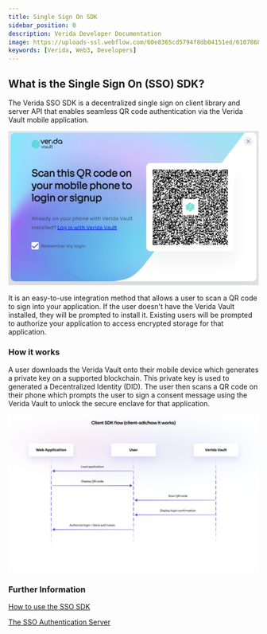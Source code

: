```yaml
---
title: Single Sign On SDK
sidebar_position: 0
description: Verida Developer Documentation
image: https://uploads-ssl.webflow.com/60e8365cd5794f8db04151ed/6107868980521e0acf27b2d9_favicon.svg
keywords: [Verida, Web3, Developers]
---
```


## What is the Single Sign On (SSO) SDK?

The Verida SSO SDK is a decentralized single sign on client library and server API that enables seamless QR code authentication via the Verida Vault mobile application.

![QR_modal.png](QR_modal.png)

It is an easy-to-use integration method that allows a user to scan a QR code to sign into your application. If the user doesn't have the Verida Vault installed, they will be prompted to install it. Existing users will be prompted to authorize your application to access encrypted storage for that 
application.

### How it works

A user downloads the Verida Vault onto their mobile device which generates a private key on a supported blockchain. This private key is used to generated a Decentralized Identity (DID). The user then scans a QR code on their phone which prompts the user to sign a consent message using the Verida Vault to unlock the secure enclave for that application.

![sso_overview.png](sso_overview.png)

### Further Information

[How to use the SSO SDK](how-to-use-the-sso-sdk.md)

[The SSO Authentication Server](the-sso-authentication-server.md)